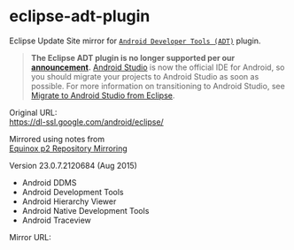 # eclipse-adt-plugin
Eclipse Update Site mirror for [`Android Developer Tools (ADT)`](https://developer.android.com/studio/tools/sdk/eclipse-adt.html) plugin.

> **The Eclipse ADT plugin is no longer supported per our [announcement](http://android-developers.blogspot.com/2015/06/an-update-on-eclipse-android-developer.html).** [Android Studio](https://developer.android.com/studio/index.html) is now the official IDE for Android, so you should migrate your projects to Android Studio as soon as possible. For more information on transitioning to Android Studio, see [Migrate to Android Studio from Eclipse](https://developer.android.com/studio/intro/migrate.html).

Original URL:<br/>
https://dl-ssl.google.com/android/eclipse/

Mirrored using notes from<br/>
[Equinox p2 Repository Mirroring](https://wiki.eclipse.org/Equinox_p2_Repository_Mirroring)

Version 23.0.7.2120684 (Aug 2015)
* Android DDMS	
* Android Development Tools
* Android Hierarchy Viewer
* Android Native Development Tools
* Android Traceview

Mirror URL:</br>

